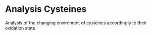 # Analysis Cysteines

Analysis of the changing enviroment of cysteines accordingly to their oxidation state
